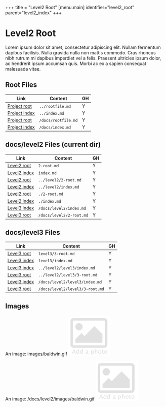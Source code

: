 +++
title = "Level2 Root"
[menu.main]
identifier="level2_root"
parent="level2_index"
+++

# Level2 Root

Lorem ipsum dolor sit amet, consectetur adipiscing elit. Nullam fermentum dapibus facilisis. Nulla gravida nulla non mattis commodo. Cras rhoncus nibh rutrum mi dapibus imperdiet vel a felis. Praesent ultricies ipsum dolor, ac hendrerit ipsum accumsan quis. Morbi ac ex a sapien consequat malesuada vitae.

## Root Files

| Link                              | Content             | GH |
|-----------------------------------|---------------------|----|
| [Project root](../rootfile.md)    | `../rootfile.md`    | Y  |
| [Project index](../index.md)      | `../index.md`       | Y  |
| [Project root](/docs/rootfile.md) | `/docs/rootfile.md` | Y  |
| [Project index](/docs/index.md)   | `/docs/index.md`    | Y  |

## docs/level2 Files (current dir)

| Link                                  | Content                  | GH |
|---------------------------------------|--------------------------|----|
| [Level2 root](2-root.md)              | `2-root.md`              | Y  |
| [Level2 index](index.md)              | `index.md`               | Y  |
| [Level2 root](../level2/2-root.md)    | `../level2/2-root.md`    | Y  |
| [Level2 index](../level2/index.md)    | `../level2/index.md`     | Y  |
| [Level2 root](./2-root.md)            | `./2-root.md`            | Y  |
| [Level2 index](./index.md)            | `./index.md`             | Y  |
| [Level3 index](/docs/level2/index.md) | `/docs/level2/index.md`  | Y  |
| [Level3 root](/docs/level2/2-root.md) | `/docs/level2/2-root.md` | Y  |

## docs/level3 Files

| Link                                         | Content                         | GH |
|----------------------------------------------|---------------------------------|----|
| [Level3 root](level3/3-root.md)              | `level3/3-root.md`              | Y  |
| [Level3 index](level3/index.md)              | `level3/index.md`               | Y  |
| [Level3 index](../level2/level3/index.md)    | `../level2/level3/index.md`     | Y  |
| [Level3 root](../level2/level3/3-root.md)    | `../level2/level3/3-root.md`    | Y  |
| [Level3 index](/docs/level2/level3/index.md) | `/docs/level2/level3/index.md`  | Y  |
| [Level3 root](/docs/level2/level3/3-root.md) | `/docs/level2/level3/3-root.md` | Y  |

## Images

An image: images/baldwin.gif
![add](images/baldwin.gif)

An image: /docs/level2/images/baldwin.gif
![add](/docs/level2/images/baldwin.gif)